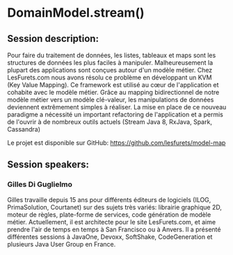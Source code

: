 DomainModel.stream()
======================

Session description:
--------------------

Pour faire du traitement de données, les listes, tableaux et maps sont les structures de données les plus faciles à manipuler. Malheureusement la plupart des applications sont conçues autour d'un modèle métier.
Chez LesFurets.com nous avons résolu ce problème en développant un KVM (Key Value Mapping). Ce framework est utilisé au cœur de l'application et cohabite avec le modèle métier. Grâce au mapping bidirectionnel de notre modèle métier vers un modèle clé-valeur, les manipulations de données deviennent extrêmement simples à réaliser. La mise en place de ce nouveau paradigme a nécessité un important refactoring de l'application et a permis de l'ouvrir à de nombreux outils actuels (Stream Java 8, RxJava, Spark, Cassandra)

Le projet est disponible sur GitHub: https://github.com/lesfurets/model-map

Session speakers:
-----------------

### Gilles Di Guglielmo
Gilles travaille depuis 15 ans pour différents éditeurs de logiciels (ILOG, PrimaSolution, Courtanet) sur des sujets très variés: librairie graphique 2D, moteur de règles, plate-forme de services, code génération de modèle métier. Actuellement, il est architecte pour le site LesFurets.com, et aime prendre l'air de temps en temps à San Francisco ou à Anvers. Il a présenté différentes sessions à JavaOne, Devoxx, SoftShake, CodeGeneration et plusieurs Java User Group en France.
